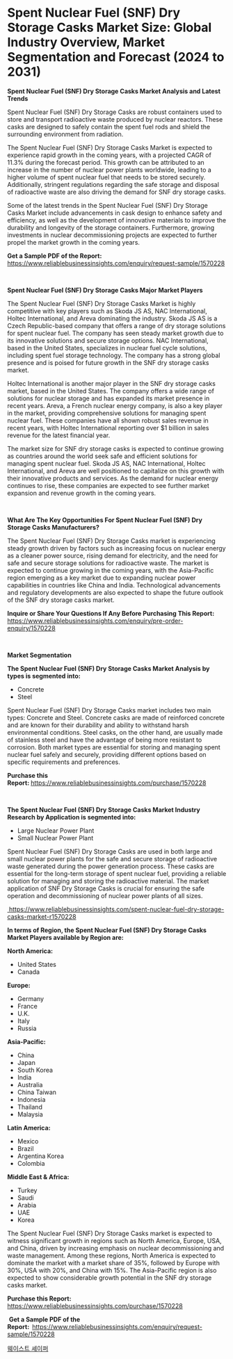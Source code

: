 <p><h1>Spent Nuclear Fuel (SNF) Dry Storage Casks Market Size: Global Industry Overview, Market Segmentation and Forecast (2024 to 2031)</h1></p><p><strong>Spent Nuclear Fuel (SNF) Dry Storage Casks Market Analysis and Latest Trends</strong></p>
<p><p>Spent Nuclear Fuel (SNF) Dry Storage Casks are robust containers used to store and transport radioactive waste produced by nuclear reactors. These casks are designed to safely contain the spent fuel rods and shield the surrounding environment from radiation.</p><p>The Spent Nuclear Fuel (SNF) Dry Storage Casks Market is expected to experience rapid growth in the coming years, with a projected CAGR of 11.3% during the forecast period. This growth can be attributed to an increase in the number of nuclear power plants worldwide, leading to a higher volume of spent nuclear fuel that needs to be stored securely. Additionally, stringent regulations regarding the safe storage and disposal of radioactive waste are also driving the demand for SNF dry storage casks.</p><p>Some of the latest trends in the Spent Nuclear Fuel (SNF) Dry Storage Casks Market include advancements in cask design to enhance safety and efficiency, as well as the development of innovative materials to improve the durability and longevity of the storage containers. Furthermore, growing investments in nuclear decommissioning projects are expected to further propel the market growth in the coming years.</p></p>
<p><strong>Get a Sample PDF of the Report:&nbsp;</strong> <a href="https://www.reliablebusinessinsights.com/enquiry/request-sample/1570228">https://www.reliablebusinessinsights.com/enquiry/request-sample/1570228</a></p>
<p>&nbsp;</p>
<p><strong>Spent Nuclear Fuel (SNF) Dry Storage Casks Major Market Players</strong></p>
<p><p>The Spent Nuclear Fuel (SNF) Dry Storage Casks Market is highly competitive with key players such as Skoda JS AS, NAC International, Holtec International, and Areva dominating the industry. Skoda JS AS is a Czech Republic-based company that offers a range of dry storage solutions for spent nuclear fuel. The company has seen steady market growth due to its innovative solutions and secure storage options. NAC International, based in the United States, specializes in nuclear fuel cycle solutions, including spent fuel storage technology. The company has a strong global presence and is poised for future growth in the SNF dry storage casks market. </p><p>Holtec International is another major player in the SNF dry storage casks market, based in the United States. The company offers a wide range of solutions for nuclear storage and has expanded its market presence in recent years. Areva, a French nuclear energy company, is also a key player in the market, providing comprehensive solutions for managing spent nuclear fuel. These companies have all shown robust sales revenue in recent years, with Holtec International reporting over $1 billion in sales revenue for the latest financial year. </p><p>The market size for SNF dry storage casks is expected to continue growing as countries around the world seek safe and efficient solutions for managing spent nuclear fuel. Skoda JS AS, NAC International, Holtec International, and Areva are well positioned to capitalize on this growth with their innovative products and services. As the demand for nuclear energy continues to rise, these companies are expected to see further market expansion and revenue growth in the coming years.</p></p>
<p>&nbsp;</p>
<p><strong>What Are The Key Opportunities For Spent Nuclear Fuel (SNF) Dry Storage Casks Manufacturers?</strong></p>
<p><p>The Spent Nuclear Fuel (SNF) Dry Storage Casks market is experiencing steady growth driven by factors such as increasing focus on nuclear energy as a cleaner power source, rising demand for electricity, and the need for safe and secure storage solutions for radioactive waste. The market is expected to continue growing in the coming years, with the Asia-Pacific region emerging as a key market due to expanding nuclear power capabilities in countries like China and India. Technological advancements and regulatory developments are also expected to shape the future outlook of the SNF dry storage casks market.</p></p>
<p><strong>Inquire or Share Your Questions If Any Before Purchasing This Report:</strong> <a href="https://www.reliablebusinessinsights.com/enquiry/pre-order-enquiry/1570228">https://www.reliablebusinessinsights.com/enquiry/pre-order-enquiry/1570228</a></p>
<p>&nbsp;</p>
<p><strong>Market Segmentation</strong></p>
<p><strong>The Spent Nuclear Fuel (SNF) Dry Storage Casks Market Analysis by types is segmented into:</strong></p>
<p><ul><li>Concrete</li><li>Steel</li></ul></p>
<p><p>Spent Nuclear Fuel (SNF) Dry Storage Casks market includes two main types: Concrete and Steel. Concrete casks are made of reinforced concrete and are known for their durability and ability to withstand harsh environmental conditions. Steel casks, on the other hand, are usually made of stainless steel and have the advantage of being more resistant to corrosion. Both market types are essential for storing and managing spent nuclear fuel safely and securely, providing different options based on specific requirements and preferences.</p></p>
<p><strong>Purchase this Report:&nbsp;</strong><a href="https://www.reliablebusinessinsights.com/purchase/1570228">https://www.reliablebusinessinsights.com/purchase/1570228</a></p>
<p>&nbsp;</p>
<p><strong>The Spent Nuclear Fuel (SNF) Dry Storage Casks Market Industry Research by Application is segmented into:</strong></p>
<p><ul><li>Large Nuclear Power Plant</li><li>Small Nuclear Power Plant</li></ul></p>
<p><p>Spent Nuclear Fuel (SNF) Dry Storage Casks are used in both large and small nuclear power plants for the safe and secure storage of radioactive waste generated during the power generation process. These casks are essential for the long-term storage of spent nuclear fuel, providing a reliable solution for managing and storing the radioactive material. The market application of SNF Dry Storage Casks is crucial for ensuring the safe operation and decommissioning of nuclear power plants of all sizes.</p></p>
<p><a href="https://www.reliablebusinessinsights.com/spent-nuclear-fuel-dry-storage-casks-market-r1570228">&nbsp;https://www.reliablebusinessinsights.com/spent-nuclear-fuel-dry-storage-casks-market-r1570228</a></p>
<p><strong>In terms of Region, the Spent Nuclear Fuel (SNF) Dry Storage Casks Market Players available by Region are:</strong></p>
<p>
    <p> <strong> North America: </strong>
        <ul>
            <li>United States</li>
            <li>Canada</li>
        </ul>
        </p> 
    <p> <strong> Europe: </strong>
        <ul>
            <li>Germany</li>
            <li>France</li>
            <li>U.K.</li>
            <li>Italy</li>
            <li>Russia</li>
        </ul>
        </p> 
    <p> <strong> Asia-Pacific: </strong>
        <ul>
            <li>China</li>
            <li>Japan</li>
            <li>South Korea</li>
            <li>India</li>
            <li>Australia</li>
            <li>China Taiwan</li>
            <li>Indonesia</li>
            <li>Thailand</li>
            <li>Malaysia</li>
        </ul>
        </p> 
    <p> <strong> Latin America: </strong>
        <ul>
            <li>Mexico</li>
            <li>Brazil</li>
            <li>Argentina Korea</li>
            <li>Colombia</li>
        </ul>
        </p> 
    <p> <strong> Middle East & Africa: </strong>
        <ul>
            <li>Turkey</li>
            <li>Saudi</li>
            <li>Arabia</li>
            <li>UAE</li>
            <li>Korea</li>
        </ul>
    </p>
    </p>
<p><p>The Spent Nuclear Fuel (SNF) Dry Storage Casks market is expected to witness significant growth in regions such as North America, Europe, USA, and China, driven by increasing emphasis on nuclear decommissioning and waste management. Among these regions, North America is expected to dominate the market with a market share of 35%, followed by Europe with 30%, USA with 20%, and China with 15%. The Asia-Pacific region is also expected to show considerable growth potential in the SNF dry storage casks market.</p></p>
<p><strong>Purchase this Report: </strong><a href="https://www.reliablebusinessinsights.com/purchase/1570228">https://www.reliablebusinessinsights.com/purchase/1570228</a></p>
<p>&nbsp;<strong>Get a Sample PDF of the Report:&nbsp;&nbsp;</strong><a href="https://www.reliablebusinessinsights.com/enquiry/request-sample/1570228">https://www.reliablebusinessinsights.com/enquiry/request-sample/1570228</a></p>
<p><strong></strong></p>
<p><p><a href="https://github.com/laholand/Market-Research-Report-List-4/blob/main/7597338185687.md">웨이스트 셰이퍼</a></p></p>